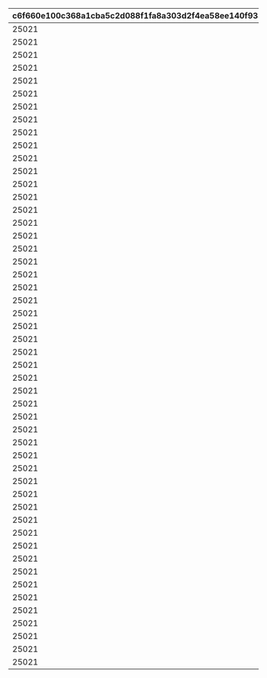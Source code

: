 |c6f660e100c368a1cba5c2d088f1fa8a303d2f4ea58ee140f933faa3618becad|787e1e5392f6d6a9d2c4fab8c3822526b32ea05ca39d32d6afdabb6bed060f9c|d4d756c314cf8188cd7ae791244c79e9e9763c5e102eb920546aca384bb3d9f2|8e95b903ac3eb05e0d9759cd20563945f0de88d7a9433eeee8dc544142e6c6af|fdfd45eb159735009c8865aa4d8f14ee65c713eabd040d00f019821d21683010|8a2eb3281560fb02d9867608075f0f50725dd424d4aae0886044ac0290afa243|0e6f5505900255876602d6cad45e1f1f1738a1386088ab77c9bfe46ecffeb22f|918f42d777ee2321671aee128fcf1189caa62d56ccd605948c020dd51d2056eb|60881bf5f341f18c560707a0962075aee52b67510b5f32bc47e2efba4a950537|bdd0d2156752d2960e558538bb52f6e4a68e5e3516b3d88acc60fae9bbc70ad8|2d608571833eaf1d2d9ec5ffeb0ff94b9eede9364fe2b9fdba9a370fd1383944|
| --- | --- | --- | --- | --- | --- | --- | --- | --- | --- | --- |
|25021|31|25013|1|10|8|91002|2|283001001|2|8|
|25021|31|25013|2|10|8|91002|2|283001002|2|8|
|25021|32|25013|3|10|8|91002|2|283001003|2|8|
|25021|32|25013|4|10|8|91002|2|283001004|2|8|
|25021|33|25013|5|10|8|91002|2|283001005|2|8|
|25021|33|25013|6|10|8|91002|2|283001006|2|9|
|25021|34|25013|7|10|8|91002|2|283001007|2|9|
|25021|35|25013|8|10|8|91002|2|283001008|2|9|
|25021|35|25013|9|10|8|91002|2|283001009|2|9|
|25021|37|25013|10|30|8|91002|2|283001010|2|10|
|25021|41|25013|11|10|8|91002|2|283001011|2|10|
|25021|43|25013|12|10|8|91002|2|283001012|2|11|
|25021|46|25013|13|10|8|91002|2|283001013|2|11|
|25021|48|25013|14|10|8|91002|2|283001014|2|12|
|25021|50|25013|15|10|8|91002|2|283001015|2|12|
|25021|53|25013|16|10|8|91002|2|283001016|2|13|
|25021|55|25013|17|10|8|91002|2|283001017|2|14|
|25021|58|25013|18|10|8|91002|2|283001018|2|14|
|25021|60|25013|19|10|8|91002|2|283001019|2|15|
|25021|62|25013|20|30|8|91002|2|283001020|2|15|
|25021|68|25013|21|10|8|91002|2|283001021|2|16|
|25021|70|25013|22|10|8|91002|2|283001022|2|16|
|25021|72|25013|23|10|8|91002|2|283001023|2|16|
|25021|75|25013|24|10|8|91002|2|283001024|2|17|
|25021|77|25013|25|10|8|91002|2|283001025|2|18|
|25021|79|25013|26|10|8|91002|2|283001026|2|18|
|25021|82|25013|27|10|8|91002|2|283001027|2|19|
|25021|84|25013|28|10|8|91002|2|283001028|2|19|
|25021|86|25013|29|10|8|91002|2|283001029|2|19|
|25021|89|25013|30|30|8|91002|2|283001030|2|20|
|25021|94|25013|31|10|8|91002|2|283001031|2|20|
|25021|96|25013|32|10|8|91002|2|283001032|2|21|
|25021|99|25013|33|10|8|91002|2|283001033|2|21|
|25021|101|25013|34|10|8|91002|2|283001034|2|22|
|25021|103|25013|35|10|8|91002|2|283001035|2|22|
|25021|106|25013|36|10|8|91002|2|283001036|2|23|
|25021|108|25013|37|10|8|91002|2|283001037|2|23|
|25021|111|25013|38|10|8|91002|2|283001038|2|24|
|25021|113|25013|39|10|8|91002|2|283001039|2|25|
|25021|115|25013|40|30|8|91002|2|283001040|2|25|
|25021|121|25013|41|10|8|91002|2|283001041|2|26|
|25021|123|25013|42|10|8|91002|2|283001042|2|27|
|25021|125|25013|43|10|8|91002|2|283001043|2|28|
|25021|128|25013|44|10|8|91002|2|283001044|2|28|
|25021|130|25013|45|10|8|91002|2|283001045|2|29|
|25021|132|25013|46|10|8|91002|2|283001046|2|30|
|25021|135|25013|47|10|8|91002|2|283001047|2|30|
|25021|137|25013|48|10|8|91002|2|283001048|2|31|
|25021|139|25013|49|10|8|91002|2|283001049|2|31|
|25021|142|25013|50|30|8|91002|2|283001050|2|31|